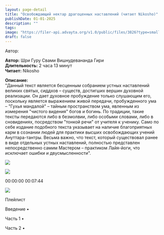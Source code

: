 ```yaml
---
layout: page-detail
title: "Освобождающий нектар драгоценных наставлений (читает Nikosho)"
publishDate: 01-01-2025
description: ""
tags:
image: "https://filer-api.advayta.org/v1.0/public/files/3826?type=small"
draft: false
---
```


Автор: 

**Автор:** Шри Гуру Свами Вишнудевананда Гири  
**Длительность:** 2 часа 13 минут  
**Читает:** Nikosho

**Описание:**  
 "Данный текст является бесценным собранием устных наставлений великих святых, сиддхов – существ, достигших вершин духовной реализации. Он дает духовное пробуждение только слушающим его, поскольку является выражением живой передачи, пробужденного ума – "Гухья мандалой" – тайным пространством ума, явленным из измерения "чистого видения" богов и богинь. По традиции, такие тексты передаются либо в безмолвии, либо особыми словами, либо в сновидениях, посредством "тонкой речи" от учителя к ученику. Само по себе издание подобного текста указывает на наличие благоприятных карм в сознании людей для практики высших освобождающих учений Ануттара-тантры. Весьма важно, что текст, который существовал ранее в виде отдельных устных наставлений, полностью представлен непосредственно самим Мастером – практиком Лайя-йоги, что исключает ошибки и двусмысленности".

  
![](/knigi/kodex/img/show-playlist.svg) 

![](https://filer-api.advayta.org/v1.0/public/files/3826?type=medium) 

00:00:00 00:07:44 

![](/knigi/kodex/img/close.svg) 

 Плейлист

Введение  • 

Часть 1  • 

Часть 2  • 

  

